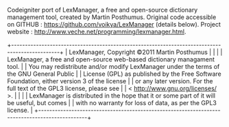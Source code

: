 Codeigniter port of LexManager, a free and open-source dictionary management tool, created by Martin Posthumus.
Original code accessible on GITHUB : https://github.com/voikya/LexManager (details below). Project website : http://www.veche.net/programming/lexmanager.html.

+-----------------------------------------------------------------------------------------------+
| LexManager, Copyright ©2011 Martin Posthumus                                                  |
|                                                                                               |
| LexManager, a free and open-source web-based dictionary managament tool. |
| You may redistribute and/or modify LexManager under the terms of the GNU General Public       |
| License (GPL) as published by the Free Software Foundation, either version 3 of the license   |
| or any later version. For the full text of the GPL3 license, please see                       |
| < http://www.gnu.org/licenses/ >.                                                             |
|                                                                                               |
| LexManager is distributed in the hope that it or some part of it will be useful, but comes    |
| with no warranty for loss of data, as per the GPL3 license.                                   |
+-----------------------------------------------------------------------------------------------+


